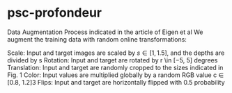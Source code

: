 # psc-profondeur

Data Augmentation Process indicated in the article of Eigen et al
We augment the training data with random online transformations: 

Scale: Input and target images are scaled by $s \in [1, 1.5]$, and the depths are divided by s
Rotation: Input and target are rotated by r \in [−5, 5] degrees
Translation: Input and target are randomly cropped to the sizes indicated in Fig. 1
Color: Input values are multiplied globally by a random RGB value c ∈ [0.8, 1.2]3
Flips: Input and target are horizontally flipped with 0.5 probability
